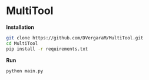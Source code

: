 # MultiTool
**Installation**
```bash
git clone https://github.com/DVergaraM/MultiTool.git
cd MultiTool
pip install -r requirements.txt
```

**Run**
```bash
python main.py
```

